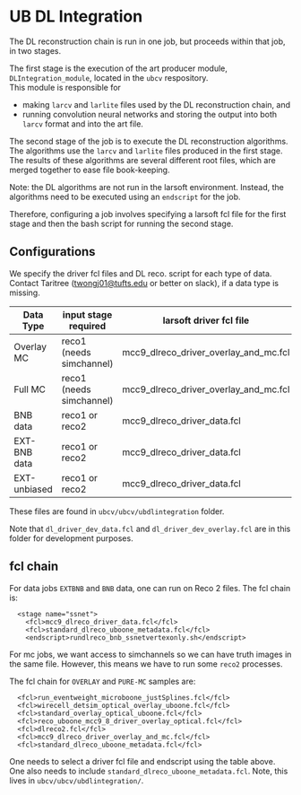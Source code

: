# UB DL Integration

The DL reconstruction chain is run in one job, but proceeds within that job, in two stages.

The first stage is the execution of the art producer module, `DLIntegration_module`,
located in the `ubcv` respository.  
This module is responsible for 
  * making `larcv` and `larlite` files used by the DL reconstruction chain, and
  * running convolution neural networks and storing the output into both `larcv` format and into the art file.

The second stage of the job is to execute the DL reconstruction algorithms.
The algorithms use the `larcv` and `larlite` files produced in the first stage.
The results of these algorithms are several different root files, which are merged together to ease 
file book-keeping. 

Note: the DL algorithms are not run in the larsoft environment.
Instead, the algorithms need to be executed using an `endscript` for the job.

Therefore, configuring a job involves specifying a larsoft fcl file for the first stage 
and then the bash script for running the second stage.

## Configurations

We specify the driver fcl files and DL reco. script for each type of data.
Contact Taritree (twongj01@tufts.edu or better on slack), if a data type is missing.

| Data Type    | input stage required     | larsoft driver fcl file                   | DL reco. script                           |
| ------------ | ------------------------ | ----------------------------------------- | ----------------------------------------- |
| Overlay MC   | reco1 (needs simchannel) |  mcc9_dlreco_driver_overlay_and_mc.fcl    |  rundlreco_ssnetvertexonly_mcoverlay.sh   |
| Full MC      | reco1 (needs simchannel) |  mcc9_dlreco_driver_overlay_and_mc.fcl    |  rundlreco_ssnetvertexonly_fullmc.sh      |
| BNB data     | reco1 or reco2           |  mcc9_dlreco_driver_data.fcl              |  rundlreco_ssnetvertexonly_bnb.sh         |
| EXT-BNB data | reco1 or reco2           |  mcc9_dlreco_driver_data.fcl              |  rundlreco_ssnetvertexonly_ext.sh         |
| EXT-unbiased | reco1 or reco2           |  mcc9_dlreco_driver_data.fcl              |  rundlreco_ssnetvertexonly_ext.sh         |

These files are found in `ubcv/ubcv/ubdlintegration` folder.

Note that `dl_driver_dev_data.fcl` and `dl_driver_dev_overlay.fcl` are in this folder for development purposes.

## fcl chain

For data jobs `EXTBNB` and `BNB` data, one can run on Reco 2 files. 
The fcl chain is:

```
  <stage name="ssnet">
    <fcl>mcc9_dlreco_driver_data.fcl</fcl>
    <fcl>standard_dlreco_uboone_metadata.fcl</fcl>
    <endscript>rundlreco_bnb_ssnetvertexonly.sh</endscript>
```

For mc jobs, we want access to simchannels so we can have truth images in the same file.
However, this means we have to run some `reco2` processes.

The fcl chain for `OVERLAY` and `PURE-MC` samples are:

```
  <fcl>run_eventweight_microboone_justSplines.fcl</fcl>
  <fcl>wirecell_detsim_optical_overlay_uboone.fcl</fcl>
  <fcl>standard_overlay_optical_uboone.fcl</fcl>
  <fcl>reco_uboone_mcc9_8_driver_overlay_optical.fcl</fcl>
  <fcl>dlreco2.fcl</fcl>
  <fcl>mcc9_dlreco_driver_overlay_and_mc.fcl</fcl>
  <fcl>standard_dlreco_uboone_metadata.fcl</fcl>
```

One needs to select a driver fcl file and endscript using the table above.  
One also needs to include `standard_dlreco_uboone_metadata.fcl`. Note, this lives in `ubcv/ubcv/ubdlintegration/`.